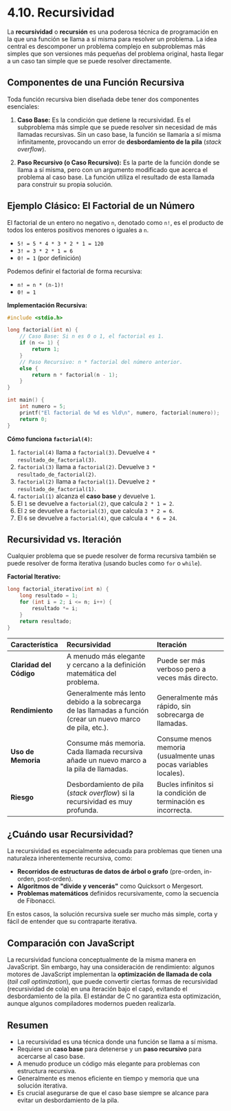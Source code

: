 # 4.10. Recursividad

La **recursividad** o **recursión** es una poderosa técnica de programación en la que una función se llama a sí misma para resolver un problema. La idea central es descomponer un problema complejo en subproblemas más simples que son versiones más pequeñas del problema original, hasta llegar a un caso tan simple que se puede resolver directamente.

## Componentes de una Función Recursiva

Toda función recursiva bien diseñada debe tener dos componentes esenciales:

1.  **Caso Base:** Es la condición que detiene la recursividad. Es el subproblema más simple que se puede resolver sin necesidad de más llamadas recursivas. Sin un caso base, la función se llamaría a sí misma infinitamente, provocando un error de **desbordamiento de la pila** (_stack overflow_).

2.  **Paso Recursivo (o Caso Recursivo):** Es la parte de la función donde se llama a sí misma, pero con un argumento modificado que acerca el problema al caso base. La función utiliza el resultado de esta llamada para construir su propia solución.

## Ejemplo Clásico: El Factorial de un Número

El factorial de un entero no negativo `n`, denotado como `n!`, es el producto de todos los enteros positivos menores o iguales a `n`.

- `5! = 5 * 4 * 3 * 2 * 1 = 120`
- `3! = 3 * 2 * 1 = 6`
- `0! = 1` (por definición)

Podemos definir el factorial de forma recursiva:

- `n! = n * (n-1)!`
- `0! = 1`

**Implementación Recursiva:**

```c
#include <stdio.h>

long factorial(int n) {
    // Caso Base: Si n es 0 o 1, el factorial es 1.
    if (n <= 1) {
        return 1;
    }
    // Paso Recursivo: n * factorial del número anterior.
    else {
        return n * factorial(n - 1);
    }
}

int main() {
    int numero = 5;
    printf("El factorial de %d es %ld\n", numero, factorial(numero));
    return 0;
}
```

**Cómo funciona `factorial(4)`:**

1.  `factorial(4)` llama a `factorial(3)`. Devuelve `4 * resultado_de_factorial(3)`.
2.  `factorial(3)` llama a `factorial(2)`. Devuelve `3 * resultado_de_factorial(2)`.
3.  `factorial(2)` llama a `factorial(1)`. Devuelve `2 * resultado_de_factorial(1)`.
4.  `factorial(1)` alcanza el **caso base** y devuelve `1`.
5.  El `1` se devuelve a `factorial(2)`, que calcula `2 * 1 = 2`.
6.  El `2` se devuelve a `factorial(3)`, que calcula `3 * 2 = 6`.
7.  El `6` se devuelve a `factorial(4)`, que calcula `4 * 6 = 24`.

## Recursividad vs. Iteración

Cualquier problema que se puede resolver de forma recursiva también se puede resolver de forma iterativa (usando bucles como `for` o `while`).

**Factorial Iterativo:**

```c
long factorial_iterativo(int n) {
    long resultado = 1;
    for (int i = 2; i <= n; i++) {
        resultado *= i;
    }
    return resultado;
}
```

| Característica          | Recursividad                                                                                                  | Iteración                                                        |
| :---------------------- | :------------------------------------------------------------------------------------------------------------ | :--------------------------------------------------------------- |
| **Claridad del Código** | A menudo más elegante y cercano a la definición matemática del problema.                                      | Puede ser más verboso pero a veces más directo.                  |
| **Rendimiento**         | Generalmente más lento debido a la sobrecarga de las llamadas a función (crear un nuevo marco de pila, etc.). | Generalmente más rápido, sin sobrecarga de llamadas.             |
| **Uso de Memoria**      | Consume más memoria. Cada llamada recursiva añade un nuevo marco a la pila de llamadas.                       | Consume menos memoria (usualmente unas pocas variables locales). |
| **Riesgo**              | Desbordamiento de pila (_stack overflow_) si la recursividad es muy profunda.                                 | Bucles infinitos si la condición de terminación es incorrecta.   |

## ¿Cuándo usar Recursividad?

La recursividad es especialmente adecuada para problemas que tienen una naturaleza inherentemente recursiva, como:

- **Recorridos de estructuras de datos de árbol o grafo** (pre-orden, in-orden, post-orden).
- **Algoritmos de "divide y vencerás"** como Quicksort o Mergesort.
- **Problemas matemáticos** definidos recursivamente, como la secuencia de Fibonacci.

En estos casos, la solución recursiva suele ser mucho más simple, corta y fácil de entender que su contraparte iterativa.

## Comparación con JavaScript

La recursividad funciona conceptualmente de la misma manera en JavaScript. Sin embargo, hay una consideración de rendimiento: algunos motores de JavaScript implementan la **optimización de llamada de cola** (_tail call optimization_), que puede convertir ciertas formas de recursividad (recursividad de cola) en una iteración bajo el capó, evitando el desbordamiento de la pila. El estándar de C no garantiza esta optimización, aunque algunos compiladores modernos pueden realizarla.

## Resumen

- La recursividad es una técnica donde una función se llama a sí misma.
- Requiere un **caso base** para detenerse y un **paso recursivo** para acercarse al caso base.
- A menudo produce un código más elegante para problemas con estructura recursiva.
- Generalmente es menos eficiente en tiempo y memoria que una solución iterativa.
- Es crucial asegurarse de que el caso base siempre se alcance para evitar un desbordamiento de la pila.
